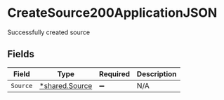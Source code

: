 # CreateSource200ApplicationJSON

Successfully created source


## Fields

| Field                                           | Type                                            | Required                                        | Description                                     |
| ----------------------------------------------- | ----------------------------------------------- | ----------------------------------------------- | ----------------------------------------------- |
| `Source`                                        | [*shared.Source](../../models/shared/source.md) | :heavy_minus_sign:                              | N/A                                             |